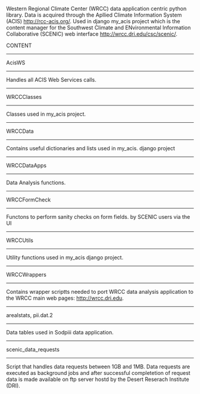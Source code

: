 Western Regional Climate Center (WRCC) data application centric python library.
Data is acquired through the Apllied Climate Information System (ACIS)
http://rcc-acis.org/.
Used in django my_acis project which is the content manager for the 
Southwest Climate and ENvironmental Information Collaborative (SCENIC) web interface
http://wrcc.dri.edu/csc/scenic/.

CONTENT

******
AcisWS
******
Handles all ACIS Web Services calls.

***********
WRCCClasses
***********
Classes used in my_acis project.

********
WRCCData
********
Contains useful dictionaries and lists used in my_acis.
django project

************
WRCCDataApps
************
Data Analysis functions.

*************
WRCCFormCheck
*************
Functons to perform sanity checks on form fields.
by SCENIC users via the UI

*********
WRCCUtils
*********
Utility functions used in my_acis django project.


************
WRCCWrappers
************
Contains wrapper scriptts needed to port WRCC data analysis application
to the WRCC main web pages: http://wrcc.dri.edu.


**********************
arealstats, pii.dat.2
**********************
Data tables used in Sodpiii data application.

********************
scenic_data_requests
********************
Script that handles data requests between 1GB and 1MB. 
Data requests are executed as background jobs and 
after successful completetion of request data is made
available on ftp server hostd by the Desert Reserach Institute (DRI).
